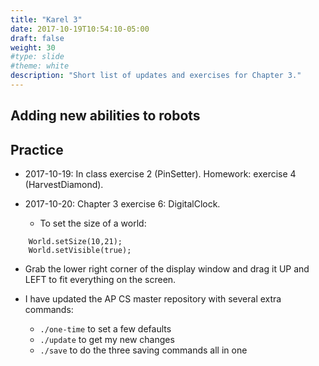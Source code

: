 ```yaml
---
title: "Karel 3"
date: 2017-10-19T10:54:10-05:00
draft: false
weight: 30
#type: slide
#theme: white
description: "Short list of updates and exercises for Chapter 3."
---
```


## Adding new abilities to robots

## Practice

* 2017-10-19: In class exercise 2 (PinSetter). Homework: exercise 4 (HarvestDiamond). 

* 2017-10-20: Chapter 3 exercise 6: DigitalClock.

  - To set the size of a world:
```any
    World.setSize(10,21);
    World.setVisible(true);
```

  - Grab the lower right corner of the display window and drag it UP and LEFT to fit everything on the screen.

  - I have updated the AP CS master repository with several extra commands:

      + `./one-time` to set a few defaults
      + `./update` to get my new changes
      + `./save` to do the three saving commands all in one
      
      
